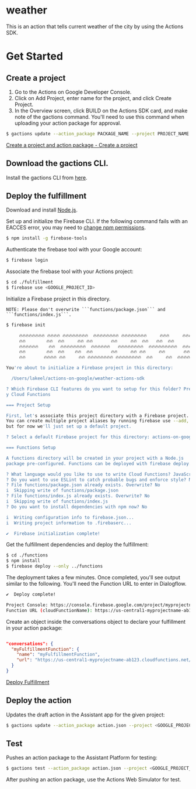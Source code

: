 # weather

This is an action that tells current weather of the city by using the Actions SDK.

# Get Started

## Create a project

1. Go to the Actions on Google Developer Console.
1. Click on Add Project, enter name for the project, and click Create Project.
1. In the Overview screen, click BUILD on the Actions SDK card, and make note of the gactions command. You'll need to use this command when uploading your action package for approval.

``` bash
$ gactions update --action_package PACKAGE_NAME --project PROJECT_NAME
```

[Create a project and action package - Create a project](https://developers.google.com/actions/sdk/create-a-project)

## Download the gactions CLI.

Install the gactions CLI from [here](https://developers.google.com/actions/tools/gactions-cli).

## Deploy the fulfillment

Download and install [Node.js](https://nodejs.org/en/).

Set up and initialize the Firebase CLI. If the following command fails with an EACCES error, you may need to [change npm permissions](https://docs.npmjs.com/getting-started/fixing-npm-permissions).

``` bash
$ npm install -g firebase-tools
```

Authenticate the firebase tool with your Google account:

``` bash
$ firebase login
```

Associate the firebase tool with your Actions project:

``` bash
$ cd ./fulfillment
$ firebase use <GOOGLE_PROJECT_ID>
```

Initialize a Firebase project in this directory.

```
NOTE: Please don't overwrite ```functions/package.json``` and ```functions/index.js```.
```

``` bash
$ firebase init

     🔥🔥🔥🔥🔥🔥🔥🔥 🔥🔥🔥🔥 🔥🔥🔥🔥🔥🔥🔥🔥  🔥🔥🔥🔥🔥🔥🔥🔥 🔥🔥🔥🔥🔥🔥🔥🔥     🔥🔥🔥     🔥🔥🔥🔥🔥🔥  🔥🔥🔥🔥🔥🔥🔥🔥
     🔥🔥        🔥🔥  🔥🔥     🔥🔥 🔥🔥       🔥🔥     🔥🔥  🔥🔥   🔥🔥  🔥🔥       🔥🔥
     🔥🔥🔥🔥🔥🔥    🔥🔥  🔥🔥🔥🔥🔥🔥🔥🔥  🔥🔥🔥🔥🔥🔥   🔥🔥🔥🔥🔥🔥🔥🔥  🔥🔥🔥🔥🔥🔥🔥🔥🔥  🔥🔥🔥🔥🔥🔥  🔥🔥🔥🔥🔥🔥
     🔥🔥        🔥🔥  🔥🔥    🔥🔥  🔥🔥       🔥🔥     🔥🔥 🔥🔥     🔥🔥       🔥🔥 🔥🔥
     🔥🔥       🔥🔥🔥🔥 🔥🔥     🔥🔥 🔥🔥🔥🔥🔥🔥🔥🔥 🔥🔥🔥🔥🔥🔥🔥🔥  🔥🔥     🔥🔥  🔥🔥🔥🔥🔥🔥  🔥🔥🔥🔥🔥🔥🔥🔥

You're about to initialize a Firebase project in this directory:

  /Users/lakeel/actions-on-google/weather-actions-sdk

? Which Firebase CLI features do you want to setup for this folder? Press Space to select features, then Enter to confirm your choices. Functions: Configure and deplo
y Cloud Functions

=== Project Setup

First, let's associate this project directory with a Firebase project.
You can create multiple project aliases by running firebase use --add,
but for now we'll just set up a default project.

? Select a default Firebase project for this directory: actions-on-google (actions-on-caaac)

=== Functions Setup

A functions directory will be created in your project with a Node.js
package pre-configured. Functions can be deployed with firebase deploy.

? What language would you like to use to write Cloud Functions? JavaScript
? Do you want to use ESLint to catch probable bugs and enforce style? No
? File functions/package.json already exists. Overwrite? No
i  Skipping write of functions/package.json
? File functions/index.js already exists. Overwrite? No
i  Skipping write of functions/index.js
? Do you want to install dependencies with npm now? No

i  Writing configuration info to firebase.json...
i  Writing project information to .firebaserc...

✔  Firebase initialization complete!
```

Get the fulfillment dependencies and deploy the fulfillment:

``` bash
$ cd ./functions
$ npm install
$ firebase deploy --only ../functions
```

The deployment takes a few minutes. Once completed, you'll see output similar to the following. You'll need the Function URL to enter in Dialogflow.

``` bash
✔  Deploy complete!

Project Console: https://console.firebase.google.com/project/myprojectname-ab123/overview
Function URL (cloudFunctionName): https://us-central1-myprojectname-ab123.cloudfunctions.net/cloudFunctionName
```

Create an object inside the conversations object to declare your fulfillment in your action package:

``` json

"conversations": {
  "myFulfillmentFunction": {
    "name": "myFulfillmentFunction",
    "url": "https://us-central1-myprojectname-ab123.cloudfunctions.net/cloudFunctionName"
  }
}

```

[Deploy Fulfillment](https://developers.google.com/actions/sdk/deploy-fulfillment)

## Deploy the action

Updates the draft action in the Assistant app for the given project:

``` bash
$ gactions update --action_package action.json --project <GOOGLE_PROJECT_ID>
```

## Test

Pushes an action package to the Assistant Platform for testing:

``` bash
$ gactions test --action_package action.json --project <GOOGLE_PROJECT_ID>
```

After pushing an action package, use the Actions Web Simulator for test.